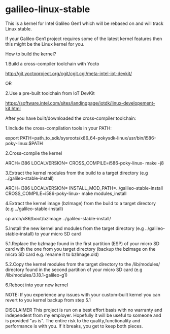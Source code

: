 galileo-linux-stable
====================

This is a kernel for Intel Galileo Gen1 which will be rebased on and will track Linux stable.

If your Galileo Gen1 project requires some of the latest kernel features then this might be the 
Linux kernel for you. 

How to build the kernel?

1.Build a cross-compiler toolchain with Yocto

http://git.yoctoproject.org/cgit/cgit.cgi/meta-intel-iot-devkit/

OR

2.Use a pre-built toolchain from IoT DevKit

https://software.intel.com/sites/landingpage/iotdk/linux-developement-kit.html


After you have built/downloaded the cross-compiler toolchain:

1.Include the cross-compilation tools in your PATH:

export PATH=path_to_sdk/sysroots/x86_64-pokysdk-linux/usr/bin/i586-poky-linux:$PATH


2.Cross-compile the kernel

ARCH=i386 LOCALVERSION= CROSS_COMPILE=i586-poky-linux- make -j8


3.Extract the kernel modules from the build to a target directory (e.g ../galileo-stable-install)

ARCH=i386 LOCALVERSION= INSTALL_MOD_PATH=../galileo-stable-install CROSS_COMPILE=i586-poky-linux- make modules_install


4.Extract the kernel image (bzImage) from the build to a target directory (e.g ../galileo-stable-install)

cp arch/x86/boot/bzImage ../galileo-stable-install/


5.Install the new kernel and modules from the target directory (e.g ../galileo-stable-install) to your micro SD card

5.1.Replace the bzImage found in the first partition (ESP) of your micro SD card with the one from you target directory (backup the bzImage on the micro SD card e.g. rename it to bzImage.old)

5.2.Copy the kernel modules from the target directory to the /lib/modules/ directory found in the second 
partition of your micro SD card (e.g /lib/modules/3.18.1-galileo-g1)

6.Reboot into your new kernel

NOTE: 
If you experience any issues with your custom-built kernel you can revert to you kernel backup from step 5.1

DISCLAIMER
This project is run on a best effort basis with no warranty and independent from my employer.
Hopefully it will be useful to someone and is provided "as is". The entire risk to the quality,functionality and 
performance is with you. If it breaks, you get to keep both pieces.

